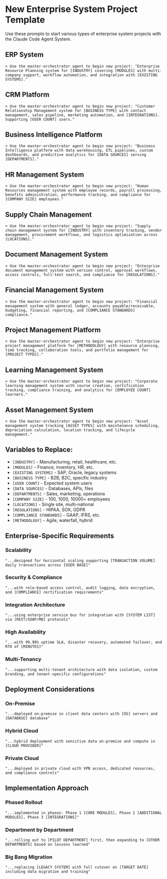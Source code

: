 # New Enterprise System Project Template

Use these prompts to start various types of enterprise system projects with the Claude Code Agent System.

## ERP System

```
> Use the master-orchestrator agent to begin new project: "Enterprise Resource Planning system for [INDUSTRY] covering [MODULES] with multi-company support, workflow automation, and integration with [EXISTING SYSTEMS]."
```

## CRM Platform

```
> Use the master-orchestrator agent to begin new project: "Customer Relationship Management system for [BUSINESS TYPE] with contact management, sales pipeline, marketing automation, and [INTEGRATIONS]. Supporting [USER COUNT] users."
```

## Business Intelligence Platform

```
> Use the master-orchestrator agent to begin new project: "Business Intelligence platform with data warehousing, ETL pipelines, custom dashboards, and predictive analytics for [DATA SOURCES] serving [DEPARTMENTS]."
```

## HR Management System

```
> Use the master-orchestrator agent to begin new project: "Human Resources management system with employee records, payroll processing, benefits administration, performance tracking, and compliance for [COMPANY SIZE] employees."
```

## Supply Chain Management

```
> Use the master-orchestrator agent to begin new project: "Supply chain management system for [INDUSTRY] with inventory tracking, vendor management, procurement workflows, and logistics optimization across [LOCATIONS]."
```

## Document Management System

```
> Use the master-orchestrator agent to begin new project: "Enterprise document management system with version control, approval workflows, access controls, full-text search, and compliance for [REGULATIONS]."
```

## Financial Management System

```
> Use the master-orchestrator agent to begin new project: "Financial management system with general ledger, accounts payable/receivable, budgeting, financial reporting, and [COMPLIANCE STANDARDS] compliance."
```

## Project Management Platform

```
> Use the master-orchestrator agent to begin new project: "Enterprise project management platform for [METHODOLOGY] with resource planning, time tracking, collaboration tools, and portfolio management for [PROJECT TYPES]."
```

## Learning Management System

```
> Use the master-orchestrator agent to begin new project: "Corporate learning management system with course creation, certification tracking, compliance training, and analytics for [EMPLOYEE COUNT] learners."
```

## Asset Management System

```
> Use the master-orchestrator agent to begin new project: "Asset management system tracking [ASSET TYPES] with maintenance scheduling, depreciation calculation, location tracking, and lifecycle management."
```

## Variables to Replace:
- `[INDUSTRY]` - Manufacturing, retail, healthcare, etc.
- `[MODULES]` - Finance, inventory, HR, etc.
- `[EXISTING SYSTEMS]` - SAP, Oracle, legacy systems
- `[BUSINESS TYPE]` - B2B, B2C, specific industry
- `[USER COUNT]` - Expected system users
- `[DATA SOURCES]` - Databases, APIs, files
- `[DEPARTMENTS]` - Sales, marketing, operations
- `[COMPANY SIZE]` - 100, 1000, 10000+ employees
- `[LOCATIONS]` - Single site, multi-national
- `[REGULATIONS]` - HIPAA, SOX, GDPR
- `[COMPLIANCE STANDARDS]` - GAAP, IFRS, etc.
- `[METHODOLOGY]` - Agile, waterfall, hybrid

## Enterprise-Specific Requirements

### Scalability
```
"...designed for horizontal scaling supporting [TRANSACTION VOLUME] daily transactions across [USER BASE]"
```

### Security & Compliance
```
"...with role-based access control, audit logging, data encryption, and [COMPLIANCE] certification requirements"
```

### Integration Architecture
```
"...using enterprise service bus for integration with [SYSTEM LIST] via [REST/SOAP/MQ] protocols"
```

### High Availability
```
"...with 99.99% uptime SLA, disaster recovery, automated failover, and RTO of [MINUTES]"
```

### Multi-Tenancy
```
"...supporting multi-tenant architecture with data isolation, custom branding, and tenant-specific configurations"
```

## Deployment Considerations

### On-Premise
```
"...deployed on-premise in client data centers with [OS] servers and [DATABASE] database"
```

### Hybrid Cloud
```
"...hybrid deployment with sensitive data on-premise and compute in [CLOUD PROVIDER]"
```

### Private Cloud
```
"...deployed in private cloud with VPN access, dedicated resources, and compliance controls"
```

## Implementation Approach

### Phased Rollout
```
"...implemented in phases: Phase 1 [CORE MODULES], Phase 2 [ADDITIONAL MODULES], Phase 3 [INTEGRATIONS]"
```

### Department by Department
```
"...rolling out to [PILOT DEPARTMENT] first, then expanding to [OTHER DEPARTMENTS] based on lessons learned"
```

### Big Bang Migration
```
"...replacing [LEGACY SYSTEM] with full cutover on [TARGET DATE] including data migration and training"
```